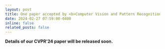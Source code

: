```yaml
---
layout: post
title: One paper accepted by <b>Computer Vision and Pattern Recognition</b> 2024 (<b>CVPR 2024</b>)! <i>Acceptance rates&#58; <b>23.6&#37;</b>, 2719&#47;11532.</i> Congrats to <b>Peng Ren</b>.
date: 2024-02-27 07:59:00-0400
inline: false
related_posts: false
---
```


<b> Details of our CVPR'24 paper will be released soon. </b>
